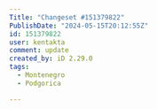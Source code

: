 ```yaml
---
Title: "Changeset #151379822"
PublishDate: "2024-05-15T20:12:55Z"
id: 151379822
user: kentakta
comment: update
created_by: iD 2.29.0
tags:
  - Montenegro
  - Podgorica

---
```

